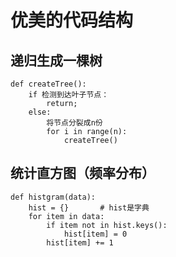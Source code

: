 # 优美的代码结构

## 递归生成一棵树
```
def createTree():
    if 检测到达叶子节点：
        return;
    else:
        将节点分裂成n份
        for i in range(n):
            createTree()
```

## 统计直方图（频率分布）
```
def histgram(data):
    hist = {}       # hist是字典
    for item in data:
        if item not in hist.keys():
            hist[item] = 0
        hist[item] += 1
```
